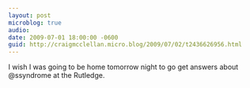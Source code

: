 ```yaml
---
layout: post
microblog: true
audio: 
date: 2009-07-01 18:00:00 -0600
guid: http://craigmcclellan.micro.blog/2009/07/02/t2436626956.html
---
```

I wish I was going to be home tomorrow night to go get answers about @ssyndrome at the Rutledge.
